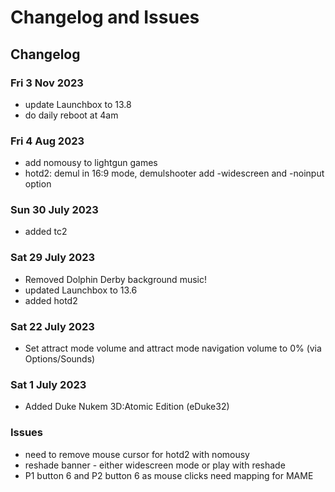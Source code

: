 # Changelog and Issues

## Changelog

### Fri 3 Nov 2023

* update Launchbox to 13.8
* do daily reboot at 4am
  
### Fri 4 Aug 2023

* add nomousy to lightgun games
* hotd2: demul in 16:9 mode, demulshooter add -widescreen and -noinput option


### Sun 30 July 2023

* added tc2

### Sat 29 July 2023

* Removed Dolphin Derby background music!
* updated Launchbox to 13.6
* added hotd2

### Sat 22 July 2023

* Set attract mode volume and attract mode navigation volume to 0% (via Options/Sounds)

### Sat 1 July 2023

* Added Duke Nukem 3D:Atomic Edition (eDuke32)

### Issues

* need to remove mouse cursor for hotd2 with nomousy
* reshade banner - either widescreen mode or play with reshade
* P1 button 6 and P2 button 6 as mouse clicks need mapping for MAME

